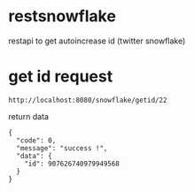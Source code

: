 # restsnowflake
restapi to get autoincrease id  (twitter snowflake)

# get id request
```
http://localhost:8080/snowflake/getid/22

```
return data
```
{
  "code": 0,
  "message": "success !",
  "data": {
    "id": 907626740979949568
  }
}

```
